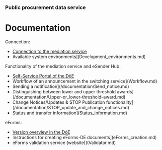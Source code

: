### Public procurement data service
# Documentation
Connection:
  - [Connection to the mediation service](Connection_to_mediator.md)
  - Available system environments](Development_environments.md)

Functionality of the mediation service and eSender Hub:
- [Self-Service Portal of the DöE](SSP.md)
- Workflow of an announcement in the switching service](Workflow.md)
- Sending a notification](/documentation/Send_notice.md)
- Distinguishing between lower and upper threshold awards](/documentation/Upper-or_lower-threshold-award.md)
- Change Notices/Updates & STOP Publication functionality](/documentation/STOP_update_and_change_notices.md)
- Status and transfer information](Status_information.md)


eForms:
- [Version overview in the DöE](eForms_support.md)
- Instructions for creating eForms-DE documents](eForms_creation.md)
- eForms validation service (website)](Validator.md)


<br><br>
